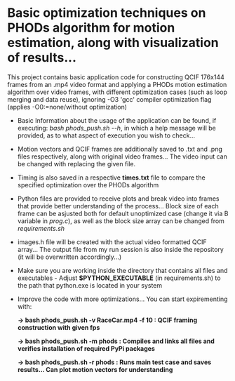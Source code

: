 # Basic optimization techniques on PHODs algorithm for motion estimation, along with visualization of results...

This project contains basic application code for constructing QCIF 176x144 frames from an .mp4 video format and applying a PHODs motion estimation algorithm over video frames, with different optimization cases (such as loop merging and data reuse), ignoring -O3 'gcc' compiler optimization flag (applies -O0:=none/without optimization)
- Basic Information about the usage of the application can be found, if executing:
    *bash phods_push.sh --h*, in which a help message will be provided, as to what aspect of execution you wish to check...
- Motion vectors and QCIF frames are additionally saved to .txt and .png files respectively, along with original video frames... The video input can be changed with replacing the given file.
- Timing is also saved in a respective **times.txt** file to compare the specified optimization over the PHODs algorithm
- Python files are provided to receive plots and break video into frames that provide better understanding of the process... Block size of each frame can be asjusted both for default unoptimized case (change it via B variable in *prog.c*), as well as the block size array can be changed from *requirements.sh*
- images.h file will be created with the actual video formatted QCIF array... The output file from my run session is also inside the repository (it will be overwritten accordingly...)
- Make sure you are working inside the directory that contains all files and executables - Adjust **$PYTHON_EXECUTABLE** (in requirements.sh) to the path that python.exe is located in your system
- Improve the code with more optimizations... You can start expirementing with:
  
  **->   bash phods_push.sh -v RaceCar.mp4 -f 10    : QCIF framing construction with given fps**
  
  **->   bash phods_push.sh -m phods                : Compiles and links all files and verifies installation of required PyPi packages**
  
  **->   bash phods_push.sh -r phods                : Runs main test case and saves results... Can plot motion vectors for understanding**
